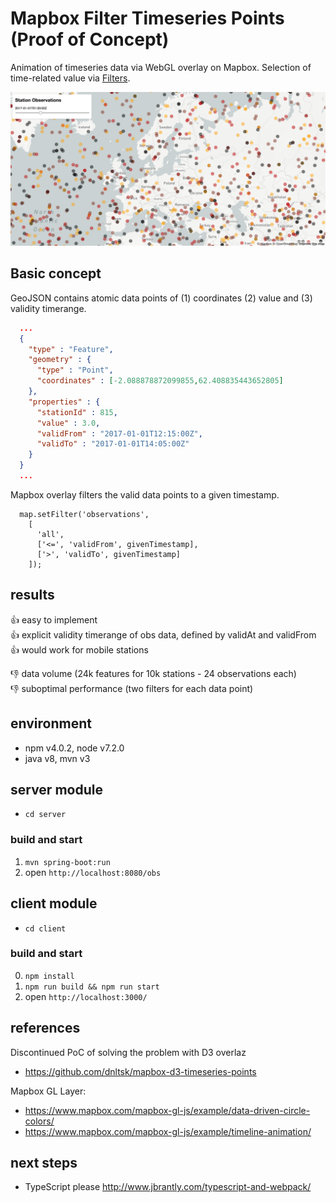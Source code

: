 # Mapbox Filter Timeseries Points (Proof of Concept)
Animation of timeseries data via WebGL overlay on Mapbox. Selection of time-related value via [Filters](https://www.mapbox.com/mapbox-gl-style-spec/#types-filter).

![screenshot](screenshot.png "screenshot")

## Basic concept

GeoJSON contains atomic data points of (1) coordinates (2) value and (3) validity timerange.
```json
  ...
  {
    "type" : "Feature",
    "geometry" : {
      "type" : "Point",
      "coordinates" : [-2.088878872099855,62.408835443652805]
    },
    "properties" : {
      "stationId" : 815,
      "value" : 3.0,
      "validFrom" : "2017-01-01T12:15:00Z",
      "validTo" : "2017-01-01T14:05:00Z"
    }
  }
  ...
```

Mapbox overlay filters the valid data points to a given timestamp.
```
  map.setFilter('observations',
    [
      'all',
      ['<=', 'validFrom', givenTimestamp],
      ['>', 'validTo', givenTimestamp]
    ]);
```

## results
:+1: easy to implement<br />
:+1: explicit validity timerange of obs data, defined by validAt and validFrom<br />
:+1: would work for mobile stations

:-1: data volume (24k features for 10k stations - 24 observations each)<br />
:-1: suboptimal performance (two filters for each data point)

## environment
* npm v4.0.2, node v7.2.0
* java v8, mvn v3 

## server module
* `cd server`

### build and start
1. `mvn spring-boot:run`
2. open `http://localhost:8080/obs`

## client module
* `cd client`

### build and start
0. `npm install`
1. `npm run build && npm run start`
2. open `http://localhost:3000/`

## references
Discontinued PoC of solving the problem with D3 overlaz
* https://github.com/dnltsk/mapbox-d3-timeseries-points

Mapbox GL Layer:
* https://www.mapbox.com/mapbox-gl-js/example/data-driven-circle-colors/
* https://www.mapbox.com/mapbox-gl-js/example/timeline-animation/

## next steps
* TypeScript please
http://www.jbrantly.com/typescript-and-webpack/

